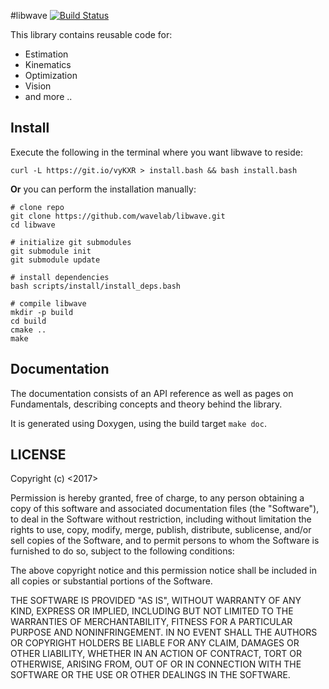 #libwave
[![Build Status](https://travis-ci.org/wavelab/libwave.png?branch=master)][1]

This library contains reusable code for:

- Estimation
- Kinematics
- Optimization
- Vision
- and more ..


## Install

Execute the following in the terminal where you want libwave to reside:

    curl -L https://git.io/vyKXR > install.bash && bash install.bash

**Or** you can perform the installation manually:

    # clone repo
    git clone https://github.com/wavelab/libwave.git
    cd libwave

    # initialize git submodules
    git submodule init
    git submodule update

    # install dependencies
    bash scripts/install/install_deps.bash

    # compile libwave
    mkdir -p build
    cd build
    cmake ..
    make


## Documentation

The documentation consists of an API reference as well as pages on Fundamentals,
describing concepts and theory behind the library.

It is generated using Doxygen, using the build target `make doc`.


## LICENSE

Copyright (c) <2017> <Wavelab>

Permission is hereby granted, free of charge, to any person obtaining a copy
of this software and associated documentation files (the "Software"), to deal
in the Software without restriction, including without limitation the rights
to use, copy, modify, merge, publish, distribute, sublicense, and/or sell
copies of the Software, and to permit persons to whom the Software is
furnished to do so, subject to the following conditions:

The above copyright notice and this permission notice shall be included in all
copies or substantial portions of the Software.

THE SOFTWARE IS PROVIDED "AS IS", WITHOUT WARRANTY OF ANY KIND, EXPRESS OR
IMPLIED, INCLUDING BUT NOT LIMITED TO THE WARRANTIES OF MERCHANTABILITY,
FITNESS FOR A PARTICULAR PURPOSE AND NONINFRINGEMENT. IN NO EVENT SHALL THE
AUTHORS OR COPYRIGHT HOLDERS BE LIABLE FOR ANY CLAIM, DAMAGES OR OTHER
LIABILITY, WHETHER IN AN ACTION OF CONTRACT, TORT OR OTHERWISE, ARISING FROM,
OUT OF OR IN CONNECTION WITH THE SOFTWARE OR THE USE OR OTHER DEALINGS IN THE
SOFTWARE.

[1]: https://travis-ci.org/wavelab/libwave
[edit_docs]: http://chutsu.github.io/ditto/#docs/how_do_i_use_ditto
